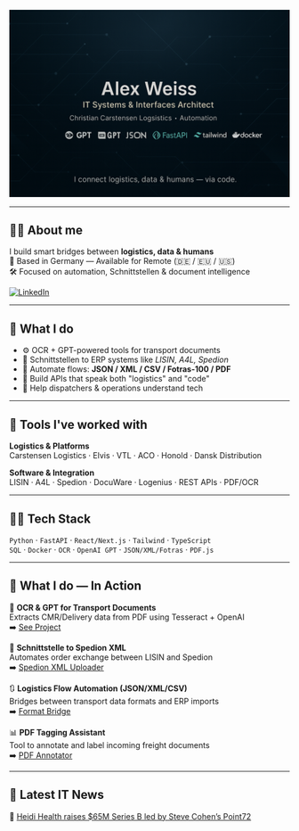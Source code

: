 <p align="center">
  <img src="https://github.com/weissalexey/-weissalexey-/blob/main/banner.png" alt="Alex Weiss – IT Systems & Interfaces" />
</p>

---

## 👨‍💻 About me

I build smart bridges between **logistics, data & humans**  
📍 Based in Germany — Available for Remote (🇩🇪 / 🇪🇺 / 🇺🇸)  
🛠️ Focused on automation, Schnittstellen & document intelligence  

[![LinkedIn](https://example.com/linkedin-icon.png)](https://www.linkedin.com/in/alex-weiss-a6483417b)


---

## 🧠 What I do

- ⚙️ OCR + GPT-powered tools for transport documents  
- 🔗 Schnittstellen to ERP systems like *LISIN, A4L, Spedion*  
- 🔄 Automate flows: **JSON / XML / CSV / Fotras-100 / PDF**  
- 🧩 Build APIs that speak both "logistics" and "code"  
- 📣 Help dispatchers & operations understand tech  

---

## 🧰 Tools I've worked with

**Logistics & Platforms**  
Carstensen Logistics · Elvis · VTL · ACO · Honold · Dansk Distribution  

**Software & Integration**  
LISIN · A4L · Spedion · DocuWare · Logenius · REST APIs · PDF/OCR  

---

## 🧑‍💻 Tech Stack

`Python` · `FastAPI` · `React/Next.js` · `Tailwind` · `TypeScript`  
`SQL` · `Docker` · `OCR` · `OpenAI GPT` · `JSON/XML/Fotras` · `PDF.js`

---

## 🔧 What I do — In Action

📝 **OCR & GPT for Transport Documents**  
Extracts CMR/Delivery data from PDF using Tesseract + OpenAI  
➡️ [See Project](https://github.com/weissalexey/OCR_Projekt-)  

🔄 **Schnittstelle to Spedion XML**  
Automates order exchange between LISIN and Spedion  
➡️ [Spedion XML Uploader](https://github.com/weissalexey/Spedion_Driver_Uploader)

🔃 **Logistics Flow Automation (JSON/XML/CSV)**  
Bridges between transport data formats and ERP imports  
➡️ [Format Bridge](https://github.com/weissalexey/lisin-xml-logistics-integration)

📊 **PDF Tagging Assistant**  
Tool to annotate and label incoming freight documents  
➡️ [PDF Annotator](https://github.com/weissalexey/pdf-tag-helper)

---

## 📰 Latest IT News

<!--START_SECTION:news-->
📰 [Heidi Health raises $65M Series B led by Steve Cohen’s Point72](https://techcrunch.com/2025/10/05/heidi-health-raises-65m-series-b-led-by-steve-cohens-point72/)
<!--END_SECTION:news-->

